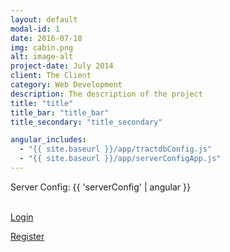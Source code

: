 ```yaml
---
layout: default
modal-id: 1
date: 2016-07-18
img: cabin.png
alt: image-alt
project-date: July 2014
client: The Client
category: Web Development
description: The description of the project
title: "title"
title_bar: "title_bar"
title_secondary: "title_secondary"

angular_includes:
  - "{{ site.baseurl }}/app/tractdbConfig.js"
  - "{{ site.baseurl }}/app/serverConfigApp.js"
---
```


<div ng-app="serverConfigApp" ng-controller="serverConfigController" ng-strict-di>
 <div class="base-content"><p id="server-config">Server Config: {{ 'serverConfig' | angular }}<br/><br/></p>
<p><a href = "/login">Login</a></p>
<p><a href = "/register">Register</a></p>
</div>
</div>